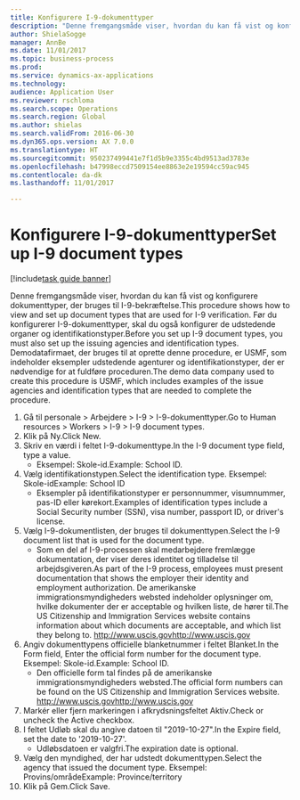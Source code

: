 ```yaml
--- 
title: Konfigurere I-9-dokumenttyper
description: "Denne fremgangsmåde viser, hvordan du kan få vist og konfigurere dokumenttyper, der bruges til I-9-bekræftelse."
author: ShielaSogge
manager: AnnBe
ms.date: 11/01/2017
ms.topic: business-process
ms.prod: 
ms.service: dynamics-ax-applications
ms.technology: 
audience: Application User
ms.reviewer: rschloma
ms.search.scope: Operations
ms.search.region: Global
ms.author: shielas
ms.search.validFrom: 2016-06-30
ms.dyn365.ops.version: AX 7.0.0
ms.translationtype: HT
ms.sourcegitcommit: 950237499441e7f1d5b9e3355c4bd9513ad3783e
ms.openlocfilehash: b47998eccd7509154ee8863e2e19594cc59ac945
ms.contentlocale: da-dk
ms.lasthandoff: 11/01/2017

---
```

# <a name="set-up-i-9-document-types"></a><span data-ttu-id="4769f-103">Konfigurere I-9-dokumenttyper</span><span class="sxs-lookup"><span data-stu-id="4769f-103">Set up I-9 document types</span></span>

[!include[task guide banner](../../../includes/task-guide-banner.md)]

<span data-ttu-id="4769f-104">Denne fremgangsmåde viser, hvordan du kan få vist og konfigurere dokumenttyper, der bruges til I-9-bekræftelse.</span><span class="sxs-lookup"><span data-stu-id="4769f-104">This procedure shows how to view and set up document types that are used for I-9 verification.</span></span> <span data-ttu-id="4769f-105">Før du konfigurerer I-9-dokumenttyper, skal du også konfigurer de udstedende organer og identifikationstyper.</span><span class="sxs-lookup"><span data-stu-id="4769f-105">Before you set up I-9 document types, you must also set up the issuing agencies and identification types.</span></span> <span data-ttu-id="4769f-106">Demodatafirmaet, der bruges til at oprette denne procedure, er USMF, som indeholder eksempler udstedende agenturer og identifikationstyper, der er nødvendige for at fuldføre proceduren.</span><span class="sxs-lookup"><span data-stu-id="4769f-106">The demo data company used to create this procedure is USMF, which includes examples of the issue agencies and identification types that are needed to complete the procedure.</span></span>

1. <span data-ttu-id="4769f-107">Gå til personale > Arbejdere > I-9 > I-9-dokumenttyper.</span><span class="sxs-lookup"><span data-stu-id="4769f-107">Go to Human resources > Workers > I-9 > I-9 document types.</span></span>
2. <span data-ttu-id="4769f-108">Klik på Ny.</span><span class="sxs-lookup"><span data-stu-id="4769f-108">Click New.</span></span>
3. <span data-ttu-id="4769f-109">Skriv en værdi i feltet I-9-dokumenttype.</span><span class="sxs-lookup"><span data-stu-id="4769f-109">In the I-9 document type field, type a value.</span></span>
    * <span data-ttu-id="4769f-110">Eksempel: Skole-id.</span><span class="sxs-lookup"><span data-stu-id="4769f-110">Example: School ID.</span></span>  
4. <span data-ttu-id="4769f-111">Vælg identifikationstypen.</span><span class="sxs-lookup"><span data-stu-id="4769f-111">Select the identification type.</span></span>  <span data-ttu-id="4769f-112">Eksempel: Skole-id</span><span class="sxs-lookup"><span data-stu-id="4769f-112">Example:  School ID</span></span>
    * <span data-ttu-id="4769f-113">Eksempler på identifikationstyper er personnummer, visumnummer, pas-ID eller kørekort.</span><span class="sxs-lookup"><span data-stu-id="4769f-113">Examples of identification types include a Social Security number (SSN), visa number, passport ID, or driver's license.</span></span>  
5. <span data-ttu-id="4769f-114">Vælg I-9-dokumentlisten, der bruges til dokumenttypen.</span><span class="sxs-lookup"><span data-stu-id="4769f-114">Select the I-9 document list that is used for the document type.</span></span>
    * <span data-ttu-id="4769f-115">Som en del af I-9-processen skal medarbejdere fremlægge dokumentation, der viser deres identitet og tilladelse til arbejdsgiveren.</span><span class="sxs-lookup"><span data-stu-id="4769f-115">As part of the I-9 process, employees must present documentation that shows the employer their identity and employment authorization.</span></span> <span data-ttu-id="4769f-116">De amerikanske immigrationsmyndigheders websted indeholder oplysninger om, hvilke dokumenter der er acceptable og hvilken liste, de hører til.</span><span class="sxs-lookup"><span data-stu-id="4769f-116">The US Citizenship and Immigration Services website contains information about which documents are acceptable, and which list they belong to.</span></span>  <span data-ttu-id="4769f-117">http://www.uscis.gov</span><span class="sxs-lookup"><span data-stu-id="4769f-117">http://www.uscis.gov</span></span>  
6. <span data-ttu-id="4769f-118">Angiv dokumenttypens officielle blanketnummer i feltet Blanket.</span><span class="sxs-lookup"><span data-stu-id="4769f-118">In the Form field, Enter the official form number for the document type.</span></span> <span data-ttu-id="4769f-119">Eksempel: Skole-id.</span><span class="sxs-lookup"><span data-stu-id="4769f-119">Example: School ID.</span></span>
    * <span data-ttu-id="4769f-120">Den officielle form tal findes på de amerikanske immigrationsmyndigheders websted.</span><span class="sxs-lookup"><span data-stu-id="4769f-120">The official form numbers can be found on the US Citizenship and Immigration Services website.</span></span>  <span data-ttu-id="4769f-121">http://www.uscis.gov</span><span class="sxs-lookup"><span data-stu-id="4769f-121">http://www.uscis.gov</span></span>  
7. <span data-ttu-id="4769f-122">Markér eller fjern markeringen i afkrydsningsfeltet Aktiv.</span><span class="sxs-lookup"><span data-stu-id="4769f-122">Check or uncheck the Active checkbox.</span></span>
8. <span data-ttu-id="4769f-123">I feltet Udløb skal du angive datoen til "2019-10-27".</span><span class="sxs-lookup"><span data-stu-id="4769f-123">In the Expire field, set the date to '2019-10-27'.</span></span>
    * <span data-ttu-id="4769f-124">Udløbsdatoen er valgfri.</span><span class="sxs-lookup"><span data-stu-id="4769f-124">The expiration date is optional.</span></span>  
9. <span data-ttu-id="4769f-125">Vælg den myndighed, der har udstedt dokumenttypen.</span><span class="sxs-lookup"><span data-stu-id="4769f-125">Select the agency that issued the document type.</span></span> <span data-ttu-id="4769f-126">Eksempel: Provins/område</span><span class="sxs-lookup"><span data-stu-id="4769f-126">Example: Province/territory</span></span>
10. <span data-ttu-id="4769f-127">Klik på Gem.</span><span class="sxs-lookup"><span data-stu-id="4769f-127">Click Save.</span></span>


